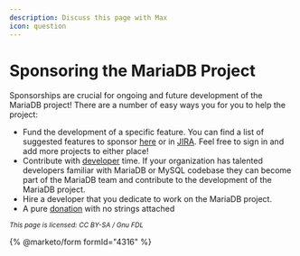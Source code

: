 ```yaml
---
description: Discuss this page with Max
icon: question
---
```


# Sponsoring the MariaDB Project

Sponsorships are crucial for ongoing and future development of the MariaDB project! There are a number of easy ways you for you to help the project:

* Fund the development of a specific feature. You can find a list of suggested features to sponsor [here](broken-reference) or in [JIRA](../../development-articles/general-info/tools/jira.md). Feel free to sign in and add more projects to either place!
* Contribute with [developer](contributing-code.md) time. If your organization has talented developers familiar with MariaDB or MySQL codebase they can become part of the MariaDB team and contribute to the development of the MariaDB project.
* Hire a developer that you dedicate to work on the MariaDB project.
* A pure [donation](https://mariadb.org/donate/) with no strings attached

<sub>_This page is licensed: CC BY-SA / Gnu FDL_</sub>

{% @marketo/form formId="4316" %}

